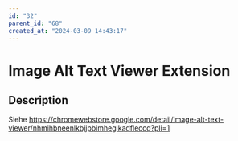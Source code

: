 ```yaml
---
id: "32"
parent_id: "68"
created_at: "2024-03-09 14:43:17"
---
```


# Image Alt Text Viewer Extension

## Description

Siehe <https://chromewebstore.google.com/detail/image-alt-text-viewer/nhmihbneenlkbjjpbimhegikadfleccd?pli=1>